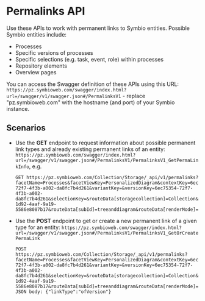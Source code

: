 # Permalinks API

Use these APIs to work with permanent links to Symbio entities. Possible Symbio entities include:

- Processes
- Specific versions of processes
- Specific selections (e.g. task, event, role) within processes
- Repository elements
- Overview pages

You can access the Swagger definition of these APIs using this URL: `https://pz.symbioweb.com/swagger/index.html?url=/swagger/v1/swagger.json#/PermalinksV1` - replace "pz.symbioweb.com" with the hostname (and port) of your Symbio instance.

## Scenarios

- Use the **GET** endpoint to request information about possible permanent link types and already existing permanent links of an entity: `https://pz.symbioweb.com/swagger/index.html?url=/swagger/v1/swagger.json#/PermalinksV1/PermalinksV1_GetPermaLinkInfo`, e.g.

  ```
  GET https://pz.symbioweb.com/Collection/Storage/_api/v1/permalinks?facetName=Processes&facetViewKey=PersonalizedDiagram&contextKey=6ec75354-72f7-4f3b-a002-da8fc7b4d261&variantKey=&versionKey=6ec75354-72f7-4f3b-a002-da8fc7b4d261&selectionKey=&routeData[storagecollection]=Collection&routeData[tenant]=Storage&routeData[data]=editor&routeData[lcid]=1033&routeData[controller]=Facet&routeData[action]=Index&routeData[extension]=html&routeData[id]=Processes&routeData[area]=BasePlugin&routeData[routeName]=BasePlugin_default_extension&routeData[preview]=false&routeData[compilationId]=38428a2e-1d92-4aaf-9a19-5586e8087b17&routeData[subId]=treeanddiagram&routeData[renderMode]=Detailed
  ```

- Use the **POST** endpoint to get or create a new permanent link of a given type for an entity: `https://pz.symbioweb.com/swagger/index.html?url=/swagger/v1/swagger.json#/PermalinksV1/PermalinksV1_GetOrCreatePermaLink`

  ```
  POST https://pz.symbioweb.com/Collection/Storage/_api/v1/permalinks?facetName=Processes&facetViewKey=PersonalizedDiagram&contextKey=6ec75354-72f7-4f3b-a002-da8fc7b4d261&variantKey=&versionKey=6ec75354-72f7-4f3b-a002-da8fc7b4d261&selectionKey=&routeData[storagecollection]=Collection&routeData[tenant]=Storage&routeData[data]=editor&routeData[lcid]=1033&routeData[controller]=Facet&routeData[action]=Index&routeData[extension]=html&routeData[id]=Processes&routeData[area]=BasePlugin&routeData[routeName]=BasePlugin_default_extension&routeData[preview]=false&routeData[compilationId]=38428a2e-1d92-4aaf-9a19-5586e8087b17&routeData[subId]=treeanddiagram&routeData[renderMode]=Detailed
  JSON body: {"linkType":"ofVersion"}
  ```
